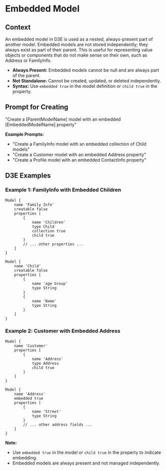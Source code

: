 # Embedded Model

## Context

An embedded model in D3E is used as a nested, always-present part of another model. Embedded models are not stored independently; they always exist as part of their parent. This is useful for representing value objects or components that do not make sense on their own, such as Address or FamilyInfo.

- **Always Present:** Embedded models cannot be null and are always part of the parent.
- **Not Standalone:** Cannot be created, updated, or deleted independently.
- **Syntax:** Use `embedded true` in the model definition or `child true` in the property.

## Prompt for Creating

"Create a [ParentModelName] model with an embedded [EmbeddedModelName] property"

**Example Prompts:**
- "Create a FamilyInfo model with an embedded collection of Child models"
- "Create a Customer model with an embedded Address property"
- "Create a Profile model with an embedded ContactInfo property"

## D3E Examples

### Example 1: FamilyInfo with Embedded Children

```d3e
Model {
    name 'Family Info'
    creatable false
    properties [
        {
            name 'Children'
            type Child
            collection true
            child true
        }
        // ... other properties ...
    ]
}

Model {
    name 'Child'
    creatable false
    properties [
        {
            name 'age Group'
            type String
        }
        {
            name 'Name'
            type String
        }
    ]
}
```

### Example 2: Customer with Embedded Address

```d3e
Model {
    name 'Customer'
    properties [
        {
            name 'Address'
            type Address
            child true
        }
    ]
}

Model {
    name 'Address'
    embedded true
    properties [
        {
            name 'Street'
            type String
        }
        // ... other address fields ...
    ]
}
```

**Note:**
- Use `embedded true` in the model or `child true` in the property to indicate embedding.
- Embedded models are always present and not managed independently.
